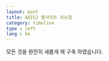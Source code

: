 ```yaml
---
layout: post
title: AXISJ 웹사이트 리뉴얼
category: timeline
type : left
lang : ko
---
```


모든 것을 완전히 새롭게 재 구축 하였습니다.
